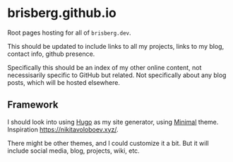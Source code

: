 # brisberg.github.io

Root pages hosting for all of `brisberg.dev`.

This should be updated to include links to all my projects, links to my blog, contact info, github presence.

Specifically this should be an index of my other online content, not necessisarily specific to GitHub but related. Not specifically about any blog posts, which will be hosted elsewhere.

## Framework

I should look into using [Hugo](https://gohugo.io/) as my site generator, using [Minimal](https://github.com/calintat/minimal) theme. Inspiration https://nikitavoloboev.xyz/.

There might be other themes, and I could customize it a bit. But it will include social media, blog, projects, wiki, etc.

